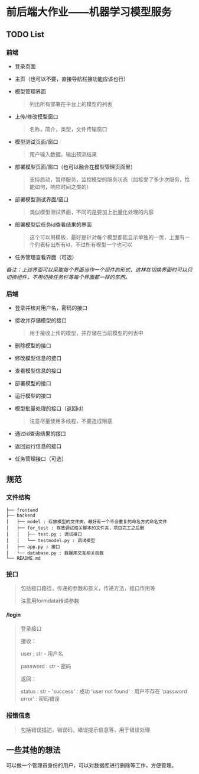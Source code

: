 # 前后端大作业——机器学习模型服务

## TODO List

### 前端

- 登录页面

- 主页（也可以不要，直接导航栏接功能应该也行）

- 模型管理界面

  > 列出所有部署在平台上的模型的列表

- 上传/修改模型窗口

  > 名称，简介，类型，文件传输窗口

- 模型测试页面/窗口

  > 用户输入数据，输出预测结果

- 部署模型页面/窗口（也可以融合在模型管理页面里）

  > 支持启动，暂停服务，监控模型的服务状态（如接受了多少次服务，性能如何，响应时间之类的）

- 部署模型测试界面/窗口

  > 类似模型测试界面，不同的是要加上批量化处理的内容

- 部署模型后任务id查看结果的界面

  > 这个可以用模板，最好是针对每个模型都能显示单独的一页，上面有一个列表标出所有id，不过所有模型一个也可以

- 任务管理查看界面（可选）

*备注：上述界面可以采取每个界面当作一个组件的形式，这样在切换界面时可以只切换组件，不用切换任务栏等每个界面都一样的东西。*

### 后端

- 登录并核对用户名，密码的接口

- 接收并存储模型的接口

  > 用于接收上传的模型，并存储在当前模型的列表中

- 删除模型的接口

- 修改模型信息的接口

- 查看模型信息的接口

- 部署模型的接口

- 运行模型的接口

- 模型批量处理的接口（返回id）

  > 注意尽量使用多线程，不要造成阻塞

- 通过id查询结果的接口

- 返回运行信息的接口

- 任务管理接口（可选）

## 规范

### 文件结构

```
├── frontend
├── backend
│   ├── model : 存放模型的文件夹，最好有一个不会重复的命名方式命名文件
│   ├── for_test : 存放调试相关脚本的文件夹，项目完工之后删
│   │   ├── test.py : 调试接口
│   │   └── testmodel.py : 调试模型
│   ├── app.py : 接口
│   └── database.py : 数据库交互相关函数
└── README.md
```

### 接口

> 包括接口路径，传递的参数和意义，传递方法，接口作用等
>
> 注意用formdata传递参数

#### /login

> 登录接口
>
> 接收：
>
> user : str - 用户名
>
> password : str - 密码
>
> 返回：
>
> status : str - 'success' : 成功
>                     'user not found' : 用户不存在
>                     'password error' : 密码错误

### 报错信息

> 包括错误描述，错误码，错误提示信息等，用于错误处理



## 一些其他的想法

可以做一个管理员身份的用户，可以对数据库进行删除等工作，方便管理。